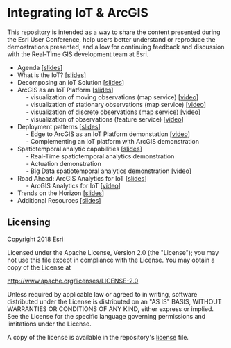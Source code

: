 # Integrating IoT & ArcGIS

This repository is intended as a way to share the content presented during the Esri User Conference, help users better understand or reproduce the demostrations presented, and allow for continuing feedback and discussion with the Real-Time GIS development team at Esri.

- Agenda [<a href="https://esri.box.com/s/cfex7tykzii6lkglqgmwyhl2ygqcttpi">slides</a>]<br>
- What is the IoT? [<a href="https://esri.box.com/s/tizuqp4gsqrs6pp2kws8c254rixc3xxn">slides</a>]<br>
- Decomposing an IoT Solution [<a href="https://esri.box.com/s/p9vnvwdneh2240wq1zaqe2knf1aw3ena">slides</a>]<br>
- ArcGIS as an IoT Platform [<a href="https://esri.box.com/s/ur63t6qldw1b8f2j31i08ryssff4a0i7">slides</a>]<br>
&nbsp;&nbsp;&nbsp;&nbsp; - visualization of moving observations (map service) [<a href="https://esri.box.com/s/3zzvat45xq7dj82ujgbdv9w0r2nb44w8">video</a>]<br>
&nbsp;&nbsp;&nbsp;&nbsp; - visualization of stationary observations (map service) [<a href="https://esri.box.com/s/eiwm62a1ul8euk1lx5cvwyiwonctsvda">video</a>]<br>
&nbsp;&nbsp;&nbsp;&nbsp; - visualization of discrete observations (map service) [<a href="https://esri.box.com/s/prknmvrrg0rfxiaqzivfeh7cepv0x99p">video</a>]<br>
&nbsp;&nbsp;&nbsp;&nbsp; - visualization of observations (feature service) [<a href="https://esri.box.com/s/k56qbzcdegmf7j64jdq92a3j7vjunlqi">video</a>]<br>
- Deployment patterns [<a href="https://esri.box.com/s/091yw6g3z6ormkktafr8gss33lqhrohw">slides</a>]<br>
&nbsp;&nbsp;&nbsp;&nbsp; - Edge to ArcGIS as an IoT Platform demonstation [<a href="https://esri.box.com/s/vfgieflqu13uk3i3tm8laohlcj0xmd8p">video</a>]<br>
&nbsp;&nbsp;&nbsp;&nbsp; - Complementing an IoT platform with ArcGIS demonstration</i><br>
- Spatiotemporal analytic capabilities [<a href="https://esri.box.com/s/5v1vfg18bpimiaq27y57x2dvd7qw66mt">slides</a>]<br>
&nbsp;&nbsp;&nbsp;&nbsp; - Real-Time spatiotemporal analytics demonstration<br>
&nbsp;&nbsp;&nbsp;&nbsp; - Actuation demonstration<br>
&nbsp;&nbsp;&nbsp;&nbsp; - Big Data spatiotemporal analytics demonstration [<a href="https://esri.box.com/s/wg40yy9dshbu0r274a02oxmclmv7prdg">video</a>]<br>
- Road Ahead: ArcGIS Analytics for IoT [<a href="https://esri.box.com/s/h4wpptixo50cg1mivgv2bos5s0ksvyqq">slides</a>] <br>
&nbsp;&nbsp;&nbsp;&nbsp; - ArcGIS Analytics for IoT [<a href="https://esri.box.com/s/6rurr92jbipmexth82hhzpzvf6mab158">video</a>]&nbsp;&nbsp;&nbsp;&nbsp;
- Trends on the Horizon [<a href="https://esri.box.com/s/dm0kqcnkvl8rqc425ixysygf8xnmx5dl">slides</a>] 
&nbsp;&nbsp;&nbsp;&nbsp; 
- Additional Resources [<a href="https://esri.box.com/s/o23krsbyi9684ahprf73r5wiw1bxmp4t">slides</a>] 
&nbsp;&nbsp;&nbsp;&nbsp; 



## Licensing
Copyright 2018 Esri

Licensed under the Apache License, Version 2.0 (the "License");
you may not use this file except in compliance with the License.
You may obtain a copy of the License at

   http://www.apache.org/licenses/LICENSE-2.0

Unless required by applicable law or agreed to in writing, software
distributed under the License is distributed on an "AS IS" BASIS,
WITHOUT WARRANTIES OR CONDITIONS OF ANY KIND, either express or implied.
See the License for the specific language governing permissions and
limitations under the License.

A copy of the license is available in the repository's [license](LICENSE?raw=true) file.
